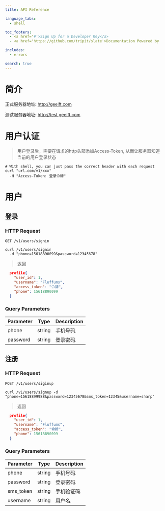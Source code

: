 ```yaml
---
title: API Reference

language_tabs:
  - shell

toc_footers:
  - <a href='#'>Sign Up for a Developer Key</a>
  - <a href='https://github.com/tripit/slate'>Documentation Powered by Slate</a>

includes:
  - errors

search: true
---
```


# 简介

正式服务器地址: http://geeift.com

测试服务器地址: http://test.geeift.com

# 用户认证

> 用户登录后，需要在请求的http头部添加Access-Token, 从而让服务器知道当前的用户登录状态


```shell
# With shell, you can just pass the correct header with each request
curl "url.com/v1/xxx"
  -H "Access-Token: 登录令牌"
```

# 用户

## 登录

### HTTP Request

`GET /v1/users/signin`


```shell
curl /v1/users/signin
  -d "phone=15618890099&password=12345678"
```


> 返回

```json
  profile{
    "user_id": 1,
    "username": "Fluffums",
    "access_token": "令牌",
    "phone": 15618890099
  }
```

### Query Parameters

Parameter | Type | Description
--------- | ------- | -----------
phone | string | 手机号码.
password | string | 登录密码.


## 注册

### HTTP Request

`POST /v1/users/siginup`

```shell
curl /v1/users/signup -d "phone=15618899988&password=12345678&sms_token=12345&username=sharp"
```
> 返回

```json
  profile{
    "user_id": 1,
    "username": "Fluffums",
    "access_token": "令牌",
    "phone": 15618890099
  }
```

### Query Parameters

Parameter | Type | Description
--------- | ------- | -----------
phone | string | 手机号码.
password | string | 登录密码.
sms_token | string | 手机验证码.
username | string | 用户名.

